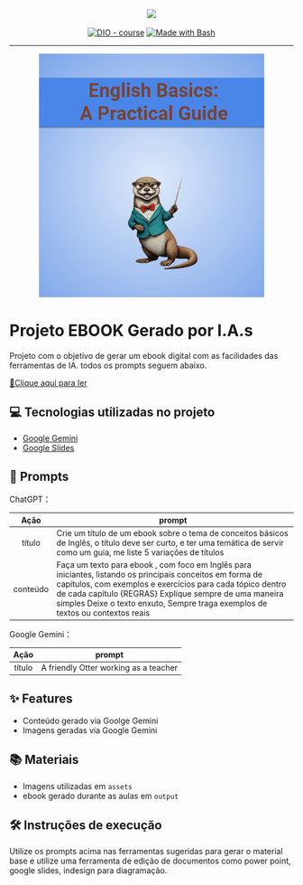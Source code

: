 <p align="center">
    <img width="100" src=".github/assets/banner.png">
</p>


<p align="center">
<a href="https://dio.me/"><img src="https://img.shields.io/badge/DIO-Course-28DA77?logo=youtube" alt="DIO - course"></a>
<a href="https://www.gnu.org/software/bash/" title="Go to Bash homepage"><img src="https://img.shields.io/badge/Prompt-Project-blue?logo=gnu-bash&amp;logoColor=white" alt="Made with Bash"></a></p>

-------


<p align="center">
<img 
    src="./assets/ebook_cover.png"
    width="400"  
/>
</p>

# Projeto EBOOK Gerado por I.A.s


 

Projeto com o objetivo de gerar um ebook digital com as facilidades das ferramentas de IA. todos os prompts
seguem abaixo.

<a href="https://github.com/felipeAguiarCode/prompts-recipe-to-create-a-ebook/blob/main/output/ebook%20-%20css%20jedi%20output.pdf" title="View PDF now"> 📕Clique aqui para ler</a>

## 💻 Tecnologias utilizadas no projeto
 
- [Google Gemini](https://www.gemini.google.com/)
- [Google Slides](https://www.docs.google.com/)

## 🧠 Prompts


ChatGPT：

|   Ação   | prompt                                                                                                                                                                                                                                                                         |
| :------: | ------------------------------------------------------------------------------------------------------------------------------------------------------------------------------------------------------------------------------------------------------------------------------ |
|  título  | Crie um título de um ebook sobre o tema de conceitos básicos de Inglês, o título deve ser curto, e ter uma temática de servir como um guia, me liste 5 variações de títulos                                                        |
| conteúdo | Faça um texto para ebook , com foco em Inglês para iniciantes, listando os principais conceitos em forma de capítulos, com exemplos e exercícios para cada tópico dentro de cada capítulo {REGRAS} Explique sempre de uma maneira simples Deixe o texto enxuto, Sempre traga exemplos de textos ou contextos reais |


Google Gemini：

|  Ação  | prompt                                                                                 |
| :----: | -------------------------------------------------------------------------------------- |
| título | A friendly Otter working as a teacher |

## ✨ Features

- Conteúdo gerado via Goolge Gemini
- Imagens geradas via Google Gemini

## 📚 Materiais

- Imagens utilizadas em `assets`
- ebook gerado durante as aulas em `output`

## 🛠️ Instruções de execução

Utilize os prompts acima nas ferramentas sugeridas para gerar o material base e utilize uma ferramenta de edição de documentos como power point, google slides, indesign para diagramação.

